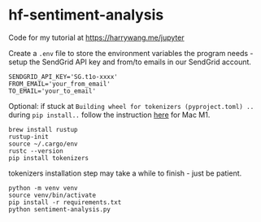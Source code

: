 # hf-sentiment-analysis
Code for my tutorial at https://harrywang.me/jupyter

Create a `.env` file to store the environment variables the program needs - setup the SendGrid API key and from/to emails in our SendGrid account.

```
SENDGRID_API_KEY='SG.t1o-xxxx'
FROM_EMAIL='your_from_email'
TO_EMAIL='your_to_email'
```

Optional: if stuck at `Building wheel for tokenizers (pyproject.toml) ..` during `pip install..` follow the instruction [here](https://github.com/huggingface/transformers/issues/2831#issuecomment-1001437376) for Mac M1.

```
brew install rustup
rustup-init
source ~/.cargo/env
rustc --version
pip install tokenizers
```
tokenizers installation step may take a while to finish - just be patient.

```
python -m venv venv
source venv/bin/activate
pip install -r requirements.txt
python sentiment-analysis.py
```
